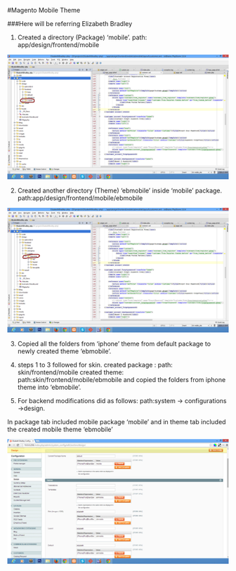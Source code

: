 #Magento Mobile Theme

###Here will be referring Elizabeth Bradley

1. Created a directory (Package) ‘mobile’.
   path: app/design/frontend/mobile

  ![alt tag](/images/Magento-images/eb1.jpg)

2. Created another directory (Theme) ‘ebmobile’ inside ‘mobile’ package.
   path:app/design/frontend/mobile/ebmobile 

  ![alt tag](/images/Magento-images/eb2.jpg)

3. Copied all the folders from ‘iphone’ theme from default package to newly created theme ‘ebmobile’.

4. steps 1 to 3 followed for skin.
   created package : path: skin/frontend/mobile
   created theme: path:skin/frontend/mobile/ebmobile
   and copied the folders from iphone theme into ‘ebmobile’.

5. For backend modifications did as follows:
   path:system -> configurations ->design.

  In package tab included mobile package ‘mobile’ and in theme tab included the created mobile theme ‘ebmobile’

  ![alt tag](/images/Magento-images/eb3.jpg)

